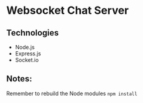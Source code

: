 # Websocket Chat Server

## Technologies

-   Node.js
-   Express.js
-   Socket.io

## Notes:

Remember to rebuild the Node modules `npm install`
